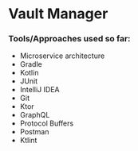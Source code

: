 # Vault Manager

### Tools/Approaches used so far:

- Microservice architecture
- Gradle
- Kotlin
- JUnit
- IntelliJ IDEA
- Git
- Ktor
- GraphQL
- Protocol Buffers
- Postman
- Ktlint
